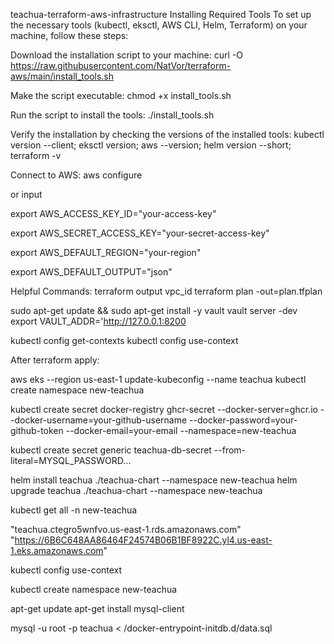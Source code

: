 teachua-terraform-aws-infrastructure
Installing Required Tools
To set up the necessary tools (kubectl, eksctl, AWS CLI, Helm, Terraform) on your machine, follow these steps:

Download the installation script to your machine: curl -O https://raw.githubusercontent.com/NatVor/terraform-aws/main/install_tools.sh

Make the script executable: chmod +x install_tools.sh

Run the script to install the tools: ./install_tools.sh

Verify the installation by checking the versions of the installed tools: kubectl version --client; eksctl version; aws --version; helm version --short; terraform -v

Connect to AWS: aws configure

or input

export AWS_ACCESS_KEY_ID="your-access-key"

export AWS_SECRET_ACCESS_KEY="your-secret-access-key"

export AWS_DEFAULT_REGION="your-region"

export AWS_DEFAULT_OUTPUT="json"

Helpful Commands: terraform output vpc_id terraform plan -out=plan.tfplan

sudo apt-get update && sudo apt-get install -y vault vault server -dev export VAULT_ADDR='http://127.0.0.1:8200

kubectl config get-contexts kubectl config use-context

After terraform apply:

aws eks --region us-east-1 update-kubeconfig --name teachua kubectl create namespace new-teachua

kubectl create secret docker-registry ghcr-secret
--docker-server=ghcr.io
--docker-username=your-github-username
--docker-password=your-github-token
--docker-email=your-email
--namespace=new-teachua

kubectl create secret generic teachua-db-secret
--from-literal=MYSQL_PASSWORD...

helm install teachua ./teachua-chart --namespace new-teachua helm upgrade teachua ./teachua-chart --namespace new-teachua

kubectl get all -n new-teachua

"teachua.ctegro5wnfvo.us-east-1.rds.amazonaws.com" "https://6B6C648AA86464F24574B06B1BF8922C.yl4.us-east-1.eks.amazonaws.com"

kubectl config use-context

kubectl create namespace new-teachua

apt-get update apt-get install mysql-client

mysql -u root -p teachua < /docker-entrypoint-initdb.d/data.sql
